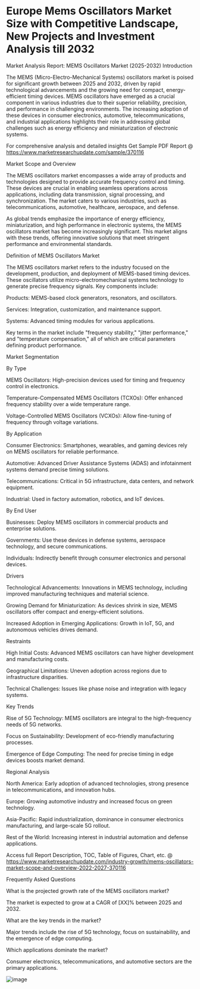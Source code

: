 # Europe Mems Oscillators Market Size with Competitive Landscape, New Projects and Investment Analysis till 2032
Market Analysis Report: MEMS Oscillators Market (2025-2032)
Introduction

The MEMS (Micro-Electro-Mechanical Systems) oscillators market is poised for significant growth between 2025 and 2032, driven by rapid technological advancements and the growing need for compact, energy-efficient timing devices. MEMS oscillators have emerged as a crucial component in various industries due to their superior reliability, precision, and performance in challenging environments. The increasing adoption of these devices in consumer electronics, automotive, telecommunications, and industrial applications highlights their role in addressing global challenges such as energy efficiency and miniaturization of electronic systems.

For comprehensive analysis and detailed insights Get Sample PDF Report @ https://www.marketresearchupdate.com/sample/370116


Market Scope and Overview

The MEMS oscillators market encompasses a wide array of products and technologies designed to provide accurate frequency control and timing. These devices are crucial in enabling seamless operations across applications, including data transmission, signal processing, and synchronization. The market caters to various industries, such as telecommunications, automotive, healthcare, aerospace, and defense.

As global trends emphasize the importance of energy efficiency, miniaturization, and high performance in electronic systems, the MEMS oscillators market has become increasingly significant. This market aligns with these trends, offering innovative solutions that meet stringent performance and environmental standards.

Definition of MEMS Oscillators Market

The MEMS oscillators market refers to the industry focused on the development, production, and deployment of MEMS-based timing devices. These oscillators utilize micro-electromechanical systems technology to generate precise frequency signals. Key components include:

Products: MEMS-based clock generators, resonators, and oscillators.

Services: Integration, customization, and maintenance support.

Systems: Advanced timing modules for various applications.

Key terms in the market include "frequency stability," "jitter performance," and "temperature compensation," all of which are critical parameters defining product performance.

Market Segmentation

By Type

MEMS Oscillators: High-precision devices used for timing and frequency control in electronics.

Temperature-Compensated MEMS Oscillators (TCXOs): Offer enhanced frequency stability over a wide temperature range.

Voltage-Controlled MEMS Oscillators (VCXOs): Allow fine-tuning of frequency through voltage variations.

By Application

Consumer Electronics: Smartphones, wearables, and gaming devices rely on MEMS oscillators for reliable performance.

Automotive: Advanced Driver Assistance Systems (ADAS) and infotainment systems demand precise timing solutions.

Telecommunications: Critical in 5G infrastructure, data centers, and network equipment.

Industrial: Used in factory automation, robotics, and IoT devices.

By End User

Businesses: Deploy MEMS oscillators in commercial products and enterprise solutions.

Governments: Use these devices in defense systems, aerospace technology, and secure communications.

Individuals: Indirectly benefit through consumer electronics and personal devices.

Drivers

Technological Advancements: Innovations in MEMS technology, including improved manufacturing techniques and material science.

Growing Demand for Miniaturization: As devices shrink in size, MEMS oscillators offer compact and energy-efficient solutions.

Increased Adoption in Emerging Applications: Growth in IoT, 5G, and autonomous vehicles drives demand.

Restraints

High Initial Costs: Advanced MEMS oscillators can have higher development and manufacturing costs.

Geographical Limitations: Uneven adoption across regions due to infrastructure disparities.

Technical Challenges: Issues like phase noise and integration with legacy systems.

Key Trends

Rise of 5G Technology: MEMS oscillators are integral to the high-frequency needs of 5G networks.

Focus on Sustainability: Development of eco-friendly manufacturing processes.

Emergence of Edge Computing: The need for precise timing in edge devices boosts market demand.

Regional Analysis

North America: Early adoption of advanced technologies, strong presence in telecommunications, and innovation hubs.

Europe: Growing automotive industry and increased focus on green technology.

Asia-Pacific: Rapid industrialization, dominance in consumer electronics manufacturing, and large-scale 5G rollout.

Rest of the World: Increasing interest in industrial automation and defense applications.

Access full Report Description, TOC, Table of Figures, Chart, etc. @ https://www.marketresearchupdate.com/industry-growth/mems-oscillators-market-scope-and-overview-2022-2027-370116


Frequently Asked Questions

What is the projected growth rate of the MEMS oscillators market?

The market is expected to grow at a CAGR of [XX]% between 2025 and 2032.

What are the key trends in the market?

Major trends include the rise of 5G technology, focus on sustainability, and the emergence of edge computing.

Which applications dominate the market?

Consumer electronics, telecommunications, and automotive sectors are the primary applications.

![image](https://github.com/user-attachments/assets/0cf5cbbf-1bed-4940-8ebb-d4c50bd6700e)
